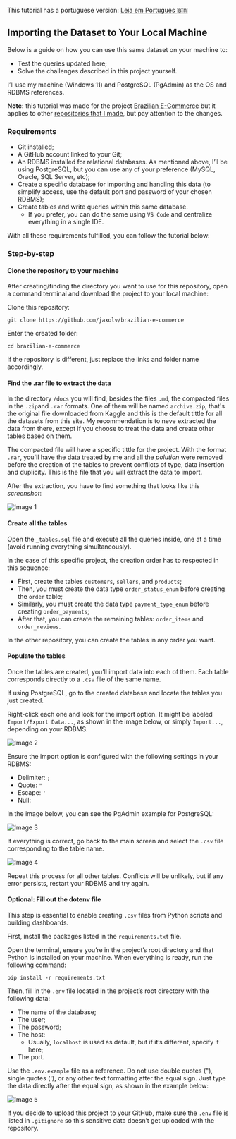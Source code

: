 This tutorial has a portuguese version: [Leia em Português :brazil:](/docs/IMPORT_DATA_PT-BR.md)

## Importing the Dataset to Your Local Machine
Below is a guide on how you can use this same dataset on your machine to:
- Test the queries updated here;
- Solve the challenges described in this project yourself.

I’ll use my machine (Windows 11) and PostgreSQL (PgAdmin) as the OS and RDBMS references.

**Note:** this tutorial was made for the project [Brazilian E-Commerce](https://www.github.com/jaxolv/brazilian-e-commerce) but it applies to other [repositories that I made](https://github.com/jaxolv?tab=repositories), but pay attention to the changes.

### Requirements
- Git installed;
- A GitHub account linked to your Git;
- An RDBMS installed for relational databases. As mentioned above, I’ll be using PostgreSQL, but you can use any of your preference (MySQL, Oracle, SQL Server, etc);
- Create a specific database for importing and handling this data (to simplify access, use the default port and password of your chosen RDBMS);
- Create tables and write queries within this same database.
    - If you prefer, you can do the same using `VS Code` and centralize everything in a single IDE.

With all these requirements fulfilled, you can follow the tutorial below:

### Step-by-step
#### Clone the repository to your machine

After creating/finding the directory you want to use for this repository, open a command terminal and download the project to your local machine:

Clone this repository:
```
git clone https://github.com/jaxolv/brazilian-e-commerce
```
Enter the created folder:
```
cd brazilian-e-commerce
```

If the repository is different, just replace the links and folder name accordingly.

#### Find the .rar file to extract the data

In the directory `/docs` you will find, besides the files `.md`, the compacted files in the `.zip`and `.rar` formats. One of them will be named `archive.zip`, that's the original file downloaded from Kaggle and this is the default tittle for all the datasets from this site. My recommendation is to neve extracted the data from there, except if you choose to treat the data and create other tables based on them.

The compacted file will have a specific tittle for the project. With the format `.rar`, you'll have the data treated by me and all the *polution* were removed before the creation of the tables to prevent conflicts of type, data insertion and duplicity. This is the file that you will extract the data to import.

After the extraction, you have to find something that looks like this *screenshot*:

![Image 1](/images/094210.png)

#### Create all the tables

Open the `_tables.sql` file and execute all the queries inside, one at a time (avoid running everything simultaneously).

In the case of this specific project, the creation order has to respected in this sequence:
- First, create the tables `customers`, `sellers`, and `products`;
- Then, you must create the data type `order_status_enum` before creating the `order` table;
- Similarly, you must create the data type `payment_type_enum` before creating `order_payments`;
- After that, you can create the remaining tables: `order_items` and `order_reviews`.

In the other repository, you can create the tables in any order you want.

#### Populate the tables

Once the tables are created, you’ll import data into each of them. Each table corresponds directly to a `.csv` file of the same name.

If using PostgreSQL, go to the created database and locate the tables you just created.

Right-click each one and look for the import option. It might be labeled `Import/Export Data...`, as shown in the image below, or simply `Import...`, depending on your RDBMS.

![Image 2](/images/100627.png)

Ensure the import option is configured with the following settings in your RDBMS:
- Delimiter: `;`
- Quote: `"`
- Escape: `'`
- Null: ` `

In the image below, you can see the PgAdmin example for PostgreSQL:

![Image 3](/images/161603.png)

If everything is correct, go back to the main screen and select the `.csv` file corresponding to the table name.

![Image 4](/images/161655.png)

Repeat this process for all other tables. Conflicts will be unlikely, but if any error persists, restart your RDBMS and try again.

#### Optional: Fill out the dotenv file

This step is essential to enable creating `.csv` files from Python scripts and building dashboards.

First, install the packages listed in the `requirements.txt` file.

Open the terminal, ensure you’re in the project’s root directory and that Python is installed on your machine. When everything is ready, run the following command:

```
pip install -r requirements.txt
```

Then, fill in the `.env` file located in the project’s root directory with the following data:
- The name of the database;
- The user;
- The password;
- The host:
    - Usually, `localhost` is used as default, but if it’s different, specify it here;
- The port.

Use the `.env.example` file as a reference. Do not use double quotes ("), single quotes ('), or any other text formatting after the equal sign. Just type the data directly after the equal sign, as shown in the example below:

![Image 5](/images/094922.png)

If you decide to upload this project to your GitHub, make sure the `.env` file is listed in `.gitignore` so this sensitive data doesn’t get uploaded with the repository.